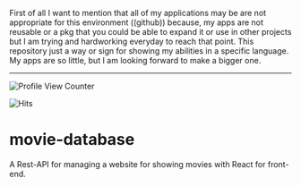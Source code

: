 First of all I want to mention that all of my applications may be are not
appropriate for this environment ((github)) because, my apps are not reusable or a pkg
that you could be able to expand it or use in other projects but I am trying and hardworking
everyday to reach that point.
This repository just a way or sign for showing my abilities in a specific language.
My apps are so little, but I am looking forward to make a bigger one.
***

![Profile View Counter](https://komarev.com/ghpvc/?username=Tanu-N-Prabhu)

![Hits](https://hitcounter.pythonanywhere.com/count/tag.svg?url=https://github.com/Tanu-N-Prabhu/Python)
# movie-database
A Rest-API for managing a website for showing movies with React for front-end.
